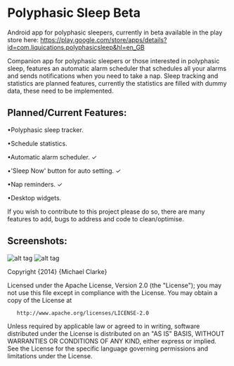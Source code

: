 Polyphasic Sleep Beta
=====================

Android app for polyphasic sleepers, currently in beta available in the play store here:
https://play.google.com/store/apps/details?id=com.liquications.polyphasicsleep&hl=en_GB

Companion app for polyphasic sleepers or those interested in polyphasic sleep, features an automatic alarm
scheduler that schedules all your alarms and sends notifications when you need to take a nap. Sleep tracking 
and statistics are planned features, currently the statistics are filled with dummy data, these need to be implemented.

Planned/Current Features:
-------------------------
•Polyphasic sleep tracker.

•Schedule statistics.

•Automatic alarm scheduler. ✓

•'Sleep Now' button for auto setting. ✓

•Nap reminders. ✓

•Desktop widgets.

If you wish to contribute to this project please do so, there are many features to add, bugs to address and code to clean/optimise.

Screenshots:
------------
![alt tag](https://raw.github.com/mikeyy109/polyphasicsleep/master/screenshots/Screenshot_2014-08-10-11-51-40.png)
![alt tag](https://raw.github.com/mikeyy109/polyphasicsleep/master/screenshots/Screenshot_2014-08-10-11-52-13.png)

Copyright {2014} {Michael Clarke}

   Licensed under the Apache License, Version 2.0 (the "License");
   you may not use this file except in compliance with the License.
   You may obtain a copy of the License at

       http://www.apache.org/licenses/LICENSE-2.0

   Unless required by applicable law or agreed to in writing, software
   distributed under the License is distributed on an "AS IS" BASIS,
   WITHOUT WARRANTIES OR CONDITIONS OF ANY KIND, either express or implied.
   See the License for the specific language governing permissions and
   limitations under the License.
